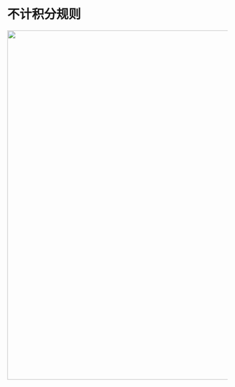 # 不计积分规则

<img src="https://cos.zjkmkj.com/media/2024/09/03/19c1ebddbf96f8da8a28cc648ee6a10e-2.webp" width=800 />
